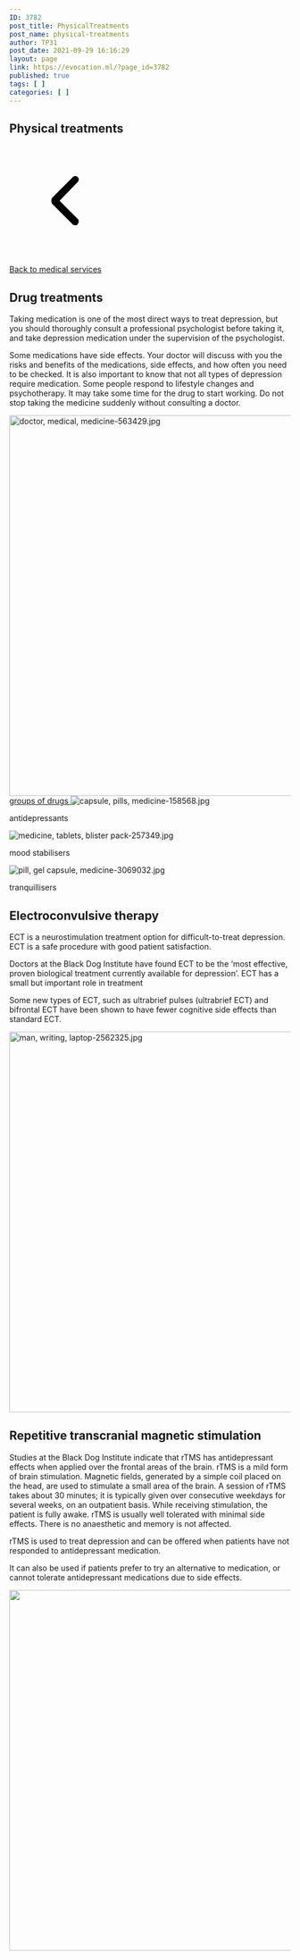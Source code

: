 ```yaml
---
ID: 3782
post_title: PhysicalTreatments
post_name: physical-treatments
author: TP31
post_date: 2021-09-29 16:16:29
layout: page
link: https://evocation.ml/?page_id=3782
published: true
tags: [ ]
categories: [ ]
---
```

<h2>Physical treatments</h2>		
			<a href="https://evocation.ml/?page_id=3299">
			<svg xmlns="http://www.w3.org/2000/svg" xmlns:xlink="http://www.w3.org/1999/xlink" viewBox="0 0 1024 1024" width="200" height="200"><defs><style type="text/css"></style></defs><path d="M608 736c-6.4 0-19.2 0-25.6-6.4l-192-192C384 524.8 384 499.2 390.4 486.4l192-192c12.8-12.8 32-12.8 44.8 0s12.8 32 0 44.8L460.8 512l166.4 166.4c12.8 12.8 12.8 32 0 44.8C627.2 736 614.4 736 608 736z"></path></svg>			</a>
			<p><a href="https://evocation.ml/?page_id=3299">Back to medical services</a></p>		
			<h2>Drug treatments</h2>		
		<p>Taking medication is one of the most direct ways to treat depression, but you should thoroughly consult a professional psychologist before taking it, and take depression medication under the supervision of the psychologist.</p><p>Some medications have side effects. Your doctor will discuss with you the risks and benefits of the medications, side effects, and how often you need to be checked. It is also important to know that not all types of depression require medication. Some people respond to lifestyle changes and psychotherapy. It may take some time for the drug to start working. Do not stop taking the medicine suddenly without consulting a doctor.</p>		
															<img width="1024" height="682" src="https://evocation.ml/wp-content/uploads/2021/09/doctor-medical-medicine-563429-1024x682.jpg" alt="doctor, medical, medicine-563429.jpg" loading="lazy" srcset="https://evocation.ml/wp-content/uploads/2021/09/doctor-medical-medicine-563429-1024x682.jpg 1024w, https://evocation.ml/wp-content/uploads/2021/09/doctor-medical-medicine-563429-300x200.jpg 300w, https://evocation.ml/wp-content/uploads/2021/09/doctor-medical-medicine-563429-768x512.jpg 768w, https://evocation.ml/wp-content/uploads/2021/09/doctor-medical-medicine-563429.jpg 1280w" sizes="(max-width: 1024px) 100vw, 1024px" />															
					<a href="#" data-exad-modal="#exad-modal-751564b4" data-exad-overlay="yes" >
							groups of drugs						
					</a>
											<img src="https://evocation.ml/wp-content/uploads/elementor/thumbs/capsule-pills-medicine-158568-pdtl6gpk76wzakp8o6wgkj6kvsy0fd9j9nr0cqgonk.png" title="capsule-pills-medicine-158568" alt="capsule, pills, medicine-158568.jpg" />										
												<p>antidepressants</p>
											<img src="https://evocation.ml/wp-content/uploads/elementor/thumbs/medicine-tablets-blister-pack-257349-pdtl7j8xzedqil59f5k5wrgh8lo26yij2yhx12vjkg.jpg" title="medicine-tablets-blister-pack-257349" alt="medicine, tablets, blister pack-257349.jpg" />										
												<p>mood stabilisers</p>
											<img src="https://evocation.ml/wp-content/uploads/elementor/thumbs/pill-gel-capsule-medicine-3069032-pdtl87oqx3b6wg5rgg4gplagomblr37jubgji9vb2o.jpg" title="pill-gel-capsule-medicine-3069032" alt="pill, gel capsule, medicine-3069032.jpg" />										
												<p>tranquillisers</p>
			<h2>Electroconvulsive therapy</h2>		
		<p>ECT is a neurostimulation treatment option for difficult-to-treat depression. ECT is a safe procedure with good patient satisfaction.</p><p>Doctors at the Black Dog Institute have found ECT to be the ‘most effective, proven biological treatment currently available for depression’. ECT has a small but important role in treatment</p><p>Some new types of ECT, such as ultrabrief pulses (ultrabrief ECT) and bifrontal ECT have been shown to have fewer cognitive side effects than standard ECT.</p>		
															<img width="1024" height="682" src="https://evocation.ml/wp-content/uploads/2021/09/man-writing-laptop-2562325-1024x682.jpg" alt="man, writing, laptop-2562325.jpg" loading="lazy" srcset="https://evocation.ml/wp-content/uploads/2021/09/man-writing-laptop-2562325-1024x682.jpg 1024w, https://evocation.ml/wp-content/uploads/2021/09/man-writing-laptop-2562325-300x200.jpg 300w, https://evocation.ml/wp-content/uploads/2021/09/man-writing-laptop-2562325-768x512.jpg 768w, https://evocation.ml/wp-content/uploads/2021/09/man-writing-laptop-2562325.jpg 1280w" sizes="(max-width: 1024px) 100vw, 1024px" />															
			<h2>Repetitive transcranial magnetic stimulation</h2>		
		<p>Studies at the Black Dog Institute indicate that rTMS has antidepressant effects when applied over the frontal areas of the brain. rTMS is a mild form of brain stimulation. Magnetic fields, generated by a simple coil placed on the head, are used to stimulate a small area of the brain. A session of rTMS takes about 30 minutes; it is typically given over consecutive weekdays for several weeks, on an outpatient basis. While receiving stimulation, the patient is fully awake. rTMS is usually well tolerated with minimal side effects. There is no anaesthetic and memory is not affected.</p><p>rTMS is used to treat depression and can be offered when patients have not responded to antidepressant medication.</p><p>It can also be used if patients prefer to try an alternative to medication, or cannot tolerate antidepressant medications due to side effects.</p>		
															<img width="1024" height="646" src="https://evocation.ml/wp-content/uploads/2021/09/mindfulness-1024x646.jpg" alt="" loading="lazy" srcset="https://evocation.ml/wp-content/uploads/2021/09/mindfulness-1024x646.jpg 1024w, https://evocation.ml/wp-content/uploads/2021/09/mindfulness-300x189.jpg 300w, https://evocation.ml/wp-content/uploads/2021/09/mindfulness-768x485.jpg 768w, https://evocation.ml/wp-content/uploads/2021/09/mindfulness-1536x970.jpg 1536w, https://evocation.ml/wp-content/uploads/2021/09/mindfulness-2048x1293.jpg 2048w" sizes="(max-width: 1024px) 100vw, 1024px" />